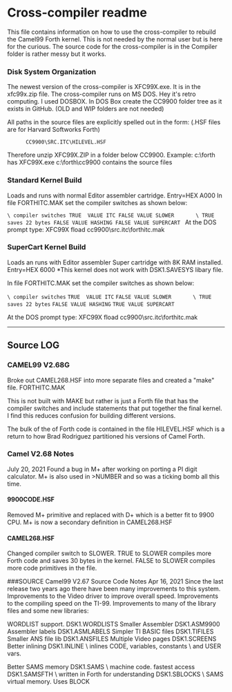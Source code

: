 # Cross-compiler readme
This file contains information on how to use the cross-compiler to rebuild
the Camel99 Forth kernel. This is not needed by the normal user but is here
for the curious. The source code for the cross-compiler is in the Compiler
folder is rather messy but it works.

### Disk System Organization
The newest version of the cross-compiler is XFC99X.exe.
It is in the xfc99x.zip file.
The cross-compiler runs on MS DOS. Hey it's retro computing. I used DOSBOX.
In DOS Box create the CC9900 folder tree as it exists in GitHub.
(OLD and WIP folders are not needed)

All paths in the source files are explicitly spelled out in the form:
(.HSF files are for Harvard Softworks Forth)

          CC9900\SRC.ITC\HILEVEL.HSF

Therefore unzip XFC99X.ZIP in a folder below CC9900.
Example:
c:\forth             has XFC99X.exe
c:\forth\cc9900      contains the source files

### Standard Kernel Build
Loads and runs with normal Editor assembler cartridge. Entry=HEX A000
In file FORTHITC.MAK set the compiler switches as shown below:

`\ compiler switches
  TRUE  VALUE ITC
  FALSE VALUE SLOWER       \ TRUE saves 22 bytes
  FALSE VALUE HASHING
  FALSE VALUE SUPERCART
`
At the DOS prompt type:    XFC99X  fload cc9900\src.itc\forthitc.mak

### SuperCart Kernel Build
Loads an runs with Editor assembler Super cartridge with 8K RAM installed.
Entry=HEX 6000
*This kernel does not work with DSK1.SAVESYS libary file.

In file FORTHITC.MAK set the compiler switches as shown below:

`\ compiler switches`
`TRUE  VALUE ITC`
`FALSE VALUE SLOWER       \ TRUE saves 22 bytes`
`FALSE VALUE HASHING`
`TRUE VALUE SUPERCART`

At the DOS prompt type:    XFC99X  fload cc9900\src.itc\forthitc.mak

*****************************************************
## Source LOG
### CAMEL99 V2.68G
Broke out CAMEL268.HSF into more separate files and created a "make" file.
FORTHITC.MAK

This is not built with MAKE but rather is just a Forth file that has the
compiler switches and include statements that put together the final kernel.
I find this reduces confusion for building different versions.

The bulk of the of Forth code is contained in the file HILEVEL.HSF which is a
return to how Brad Rodriguez partitioned his versions of Camel Forth.

### Camel V2.68 Notes
July 20, 2021
Found a bug in M+ after working on porting a PI digit calculator.
M+ is also used in >NUMBER and so was a ticking bomb all this time.

#### 9900CODE.HSF  
Removed M+ primitive and replaced with D+ which is a better fit to 9900 CPU.
M+ is now a secondary definition in CAMEL268.HSF

#### CAMEL268.HSF
Changed compiler switch to SLOWER. TRUE to SLOWER compiles more Forth code and
saves 30 bytes in the kernel. FALSE to SLOWER compiles more code primitives in
the file.

###SOURCE Camel99 V2.67 Source Code Notes
Apr 16, 2021
Since the last release two years ago there have been many improvements to this system.
Improvements to the Video driver to improve overall speed.
Improvements to the compiling speed on the TI-99.
Improvements to many of the library files and some new libraries:

WORDLIST support.      DSK1.WORDLISTS
Smaller Assembler      DSK1.ASM9900
Assembler labels       DSK1.ASMLABELS
Simpler TI BASIC files DSK1.TIFILES  
Smaller ANS file lib   DSK1.ANSFILES
Multiple Video pages   DSK1.SCREENS
Better inlining        DSK1.INLINE   \ inlines CODE, variables, constants
                                     \ and USER vars.

Better SAMS memory    DSK1.SAMS      \ machine code. fastest access
                      DSK1.SAMSFTH   \ written in Forth for understanding
                      DSK1.SBLOCKS   \ SAMS virtual memory. Uses BLOCK
